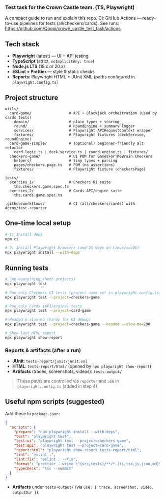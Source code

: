 ### Test task for the Crown Castle team. (TS, Playwright)

A compact guide to run and explain this repo.
CI: GitHub Actions — ready-to-use pipelines for tests (all/checkers/cards). See runs: https://github.com/Qoopi/crown_castle_test_task/actions

## Tech stack

* **Playwright** (latest) — UI + API testing
* **TypeScript** (strict, `noImplicitAny: true`)
* **Node.js LTS** (18.x or 20.x)
* **ESLint + Prettier** — style & static checks
* **Reports**: Playwright HTML + JUnit XML (paths configured in `playwright.config.ts`)

## Project structure

```
utils/
  card-game/                 # API + Blackjack orchestration (used by cards tests)
    domain/                  # plain types + scoring
    round/                   # RoundEngine + summary logger
    services/                # Playwright APIRequestContext wrapper
    fixtures/                # Playwright fixtures (deckService, roundEngine)
  card-game-simple/          # (optional) beginner-friendly alt refactor
    card.logic.ts | deck.service.ts | round.engine.ts | fixtures/
  checkers-game/             # UI POM for GamesForTheBrain Checkers
    helpers/                 # tiny types + parsing
    pages/checkers.page.ts   # POM (no assertions)
    fixtures/                # Playwright fixture (checkersPage)

tests/
  exercies_1/                # Checkers UI suite
    the.checkers.game.spec.ts
  exercies_2/                # Cards API/engine suite
    the.cards.game.spec.ts

.github/workflows/           # CI (all/checkers/cards) with dorny/test-reporter
```

## One-time local setup

```bash
# 1) Install deps
npm ci
```

```bash
# 2) Install Playwright browsers (and OS deps on Linux/macOS)
npx playwright install --with-deps
```

## Running tests

```bash
# Run everything (both projects)
npx playwright test
```

```bash
# Run only Checkers UI tests (project name set in playwright.config.ts)
npx playwright test --project=checkers-game
```

```bash
# Run only Cards (API/engine) tests
npx playwright test --project=card-game
```

```bash
# Headed & slow-mo (handy for UI debug)
npx playwright test --project=checkers-game --headed --slow-mo=200
```

```bash
# Show last HTML report
npx playwright show-report
```

### Reports & artifacts (after a run)

* **JUnit**: `tests-report/junit/junit.xml`
* **HTML**: `tests-report/html/` (opened by `npx playwright show-report`)
* **Artifacts** (traces, screenshots, videos): `tests-output/`

> These paths are controlled via `reporter` and `use` in `playwright.config.ts` (added in step 4).

## Useful npm scripts (suggested)

Add these to `package.json`:

```json
{
  "scripts": {
    "prepare": "npx playwright install --with-deps",
    "test": "playwright test",
    "test:ui": "playwright test --project=checkers-game",
    "test:api": "playwright test --project=card-game",
    "report:html": "playwright show-report tests-report/html",
    "lint": "eslint .",
    "lint:fix": "eslint . --fix",
    "format": "prettier --write \"{src,tests}/**/*.{ts,tsx,js,json,md}\"",
    "typecheck": "tsc --noEmit"
  }
}
```

* **Artifacts** under `tests-output/` (via `use: { trace, screenshot, video, outputDir }`).